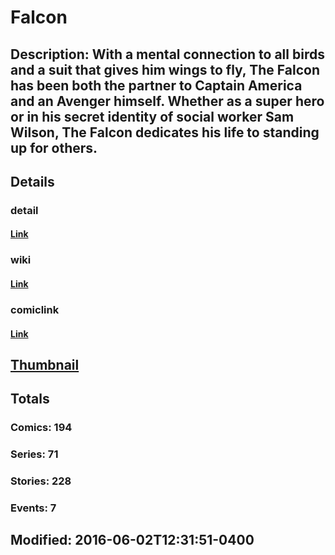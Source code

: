# Falcon
## Description: With a mental connection to all birds and a suit that gives him wings to fly, The Falcon has been both the partner to Captain America and an Avenger himself. Whether as a super hero or in his secret identity of social worker Sam Wilson, The Falcon dedicates his life to standing up for others.
## Details
### detail
#### [Link](http://marvel.com/comics/characters/1009297/falcon?utm_campaign=apiRef&utm_source=225578a89fc76f3d20fbffda5d17a88d)
### wiki
#### [Link](http://marvel.com/universe/Falcon_(Sam_Wilson)?utm_campaign=apiRef&utm_source=225578a89fc76f3d20fbffda5d17a88d)
### comiclink
#### [Link](http://marvel.com/comics/characters/1009297/falcon?utm_campaign=apiRef&utm_source=225578a89fc76f3d20fbffda5d17a88d)
## [Thumbnail](http://i.annihil.us/u/prod/marvel/i/mg/f/b0/5111505fb7009.jpg)
## Totals
### Comics: 194
### Series: 71
### Stories: 228
### Events: 7
## Modified: 2016-06-02T12:31:51-0400